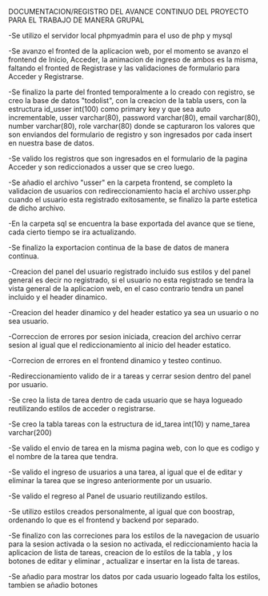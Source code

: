 DOCUMENTACION/REGISTRO DEL AVANCE CONTINUO DEL PROYECTO PARA EL TRABAJO DE MANERA GRUPAL

-Se utilizo el servidor local phpmyadmin para el uso de php y mysql

-Se avanzo el fronted de la aplicacion web, por el momento se avanzo el frontend de Inicio, Acceder, la animacion de ingreso de ambos es la misma, faltando el fronted de Registrase y las validaciones de formulario para Acceder y Registrarse.

-Se finalizo la parte del fronted temporalmente a lo creado con registro,  se creo la base de datos "todolist", con la creacion de la tabla users, con la estructura id_usser int(100) como primary key y que sea auto incrementable, usser varchar(80), password varchar(80), email varchar(80), number varchar(80), role varchar(80) donde se capturaron los valores que son enviandos del formulario de registro y son ingresados por cada insert en nuestra base de datos.


-Se valido los registros que son ingresados en el formulario de la pagina Acceder y son rediccionados a usser que se creo luego.

-Se  añadio el archivo "usser"  en la carpeta frontend, se completo la validacion de usuarios con redireccionamiento hacia el archivo usser.php cuando el usuario esta registrado exitosamente, se finalizo la parte estetica de dicho archivo.

-En la carpeta sql se encuentra la base exportada del avance que se tiene, cada cierto tiempo se ira actualizando.

-Se finalizo la exportacion continua de la base de datos de manera continua.

-Creacion del panel del usuario registrado incluido sus estilos y del panel general es decir no registrado, si el usuario no esta registrado se tendra la vista general de la aplicacion web, en el caso contrario tendra un panel incluido y el header dinamico.

-Creacion del header dinamico y del header estatico ya sea un usuario  o no sea usuario.

-Correccion de errores por sesion iniciada, creacion del archivo cerrar sesion al igual que el rediccionamiento al inicio del header estatico.

-Correcion de errores en el frontend dinamico y testeo continuo.

-Redireccionamiento valido de ir a tareas y cerrar sesion dentro del panel por usuario.

-Se creo la lista de tarea dentro de cada usuario que se haya logueado reutilizando estilos de acceder o registrarse.

-Se creo la tabla tareas con la estructura de id_tarea int(10) y name_tarea varchar(200)

-Se valido el envio de tarea en la misma pagina web, con lo que es codigo y el nombre de la tarea que tendra.

-Se valido el ingreso de usuarios a una tarea, al igual que el de editar y eliminar la tarea que se ingreso anteriormente por un usuario.

-Se valido el regreso al Panel de usuario reutilizando estilos.

-Se utilizo estilos creados personalmente, al igual que con boostrap, ordenando lo que es el frontend y backend por separado.

-Se finalizo con las correciones para los estilos de la navegacion de usuario para la sesion activada o la sesion no activada, el rediccionamiento hacia la aplicacion de lista de tareas, creacion de lo estilos de la tabla , y los botones de editar y eliminar , actualizar e insertar en la lista de tareas.


-Se añadio  para mostrar los datos por cada usuario logeado falta los estilos, tambien se añadio botones